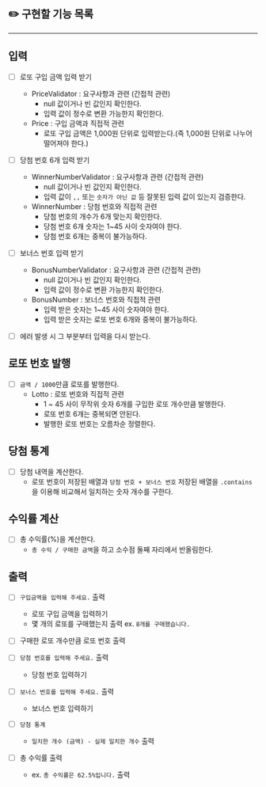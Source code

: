 ## ✏️ 구현할 기능 목록

___  

## 입력

- [ ] 로또 구입 금액 입력 받기
    - PriceValidator : 요구사항과 관련 (간접적 관련)
        - null 값이거나 빈 값인지 확인한다.
        - 입력 값이 정수로 변환 가능한지 확인한다.
    - Price : 구입 금액과 직접적 관련
        - 로또 구입 금액은 1,000원 단위로 입력받는다.(즉 1,000원 단위로 나누어 떨어져야 한다.)

- [ ] 당첨 번호 6개 입력 받기
    - WinnerNumberValidator : 요구사항과 관련 (간접적 관련)
        - null 값이거나 빈 값인지 확인한다.
        - 입력 값이 `,,` 또는 `숫자가 아닌 값` 등 잘못된 입력 값이 있는지 검증한다.
    - WinnerNumber : 당첨 번호와 직접적 관련
        - 당첨 번호의 개수가 6개 맞는지 확인한다.
        - 당첨 번호 6개 숫자는 1~45 사이 숫자여야 한다.
        - 당첨 번호 6개는 중복이 불가능하다.

- [ ] 보너스 번호 입력 받기
    - BonusNumberValidator : 요구사항과 관련 (간접적 관련)
        - null 값이거나 빈 값인지 확인한다.
        - 입력 값이 정수로 변환 가능한지 확인한다.
    - BonusNumber : 보너스 번호와 직접적 관련
        - 입력 받은 숫자는 1~45 사이 숫자여야 한다.
        - 입력 받은 숫자는 로또 번호 6개와 중복이 불가능하다.

- [ ] 에러 발생 시 그 부분부터 입력을 다시 받는다.

## 로또 번호 발행

- [ ] `금액 / 1000`만큼 로또를 발행한다.
    - Lotto : 로또 번호와 직접적 관련
        - 1 ~ 45 사이 무작위 숫자 6개를 구입한 로또 개수만큼 발행한다.
        - 로또 번호 6개는 중복되면 안된다.
        - 발행한 로또 번호는 오름차순 정렬한다.

## 당첨 통계

- [ ] 당첨 내역을 계산한다.
    - 로또 번호이 저장된 배열과 `당첨 번호 + 보너스 번호` 저장된 배열을 `.contains`을 이용해 비교해서 일치하는 숫자 개수를 구한다.

## 수익률 계산

- [ ] 총 수익률(%)을 계산한다.
    - `총 수익 / 구매한 금액`을 하고 소수점 둘째 자리에서 반올림한다.

## 출력

- [ ] `구입금액을 입력해 주세요.` 출력
    - 로또 구입 금액을 입력하기
    - 몇 개의 로또를 구매했는지 출력 ex. `8개를 구매했습니다.`

- [ ] 구매한 로또 개수만큼 로또 번호 출력

- [ ] `당첨 번호를 입력해 주세요.` 출력
    - 당첨 번호 입력하기

- [ ] `보너스 번호를 입력해 주세요.` 출력
    - 보너스 번호 입력하기

- [ ] `당첨 통계`
    - `일치한 개수 (금액) - 실제 일치한 개수` 출력

- [ ] 총 수익률 출력
    - ex. `총 수익률은 62.5%입니다.` 출력